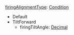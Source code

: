 
[firingAlignmentType](RebellionfiringAlignmentType.md): [Condition](Condition.md)
  * Default
  * TiltForward
    * firingTiltAngle: [Decimal](Decimal.md)